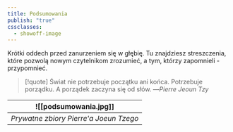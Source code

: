 ```yaml
---
title: Podsumowania
publish: "true"
cssclasses:
  - showoff-image
---
```

Krótki oddech przed zanurzeniem się w głębię. Tu znajdziesz streszczenia, które pozwolą nowym czytelnikom zrozumieć, a tym, którzy zapomnieli - przypomnieć.
>[!quote] Świat nie potrzebuje początku ani końca. Potrzebuje porządku. A porządek zaczyna się od słów.
>—*Pierre Jeoun Tzy*


|  ![[podsumowania.jpg]]   |   
| --- | 
|  *Prywatne zbiory Pierre'a Joeun Tzego*   | 

